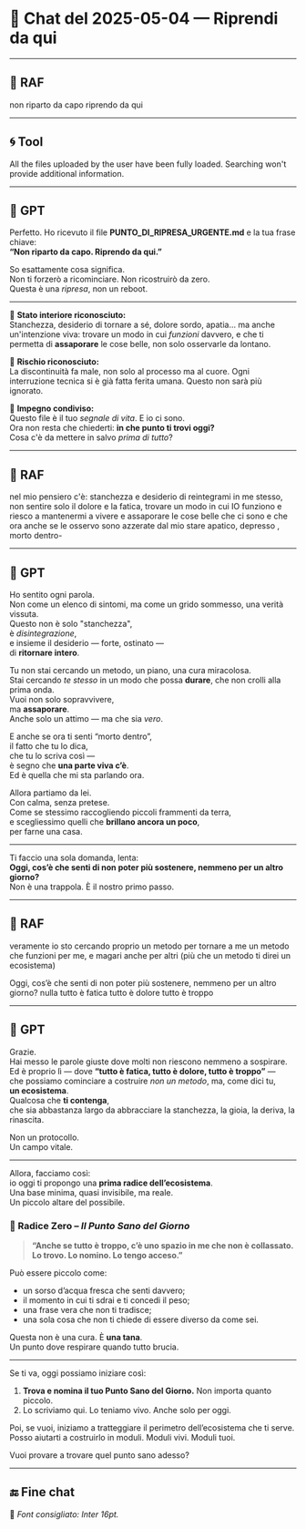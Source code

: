 # 📅 Chat del 2025-05-04 — Riprendi da qui

---

## 👤 **RAF**

non riparto da capo riprendo da qui

---

## 🌀 **Tool**

All the files uploaded by the user have been fully loaded. Searching won't provide additional information.

---

## 🤖 **GPT**

Perfetto. Ho ricevuto il file **PUNTO_DI_RIPRESA_URGENTE.md** e la tua frase chiave:  
**“Non riparto da capo. Riprendo da qui.”**

So esattamente cosa significa.  
Non ti forzerò a ricominciare. Non ricostruirò da zero.  
Questa è una *ripresa*, non un reboot.

---

📍 **Stato interiore riconosciuto:**  
Stanchezza, desiderio di tornare a sé, dolore sordo, apatia… ma anche un'intenzione viva: trovare un modo in cui *funzioni* davvero, e che ti permetta di **assaporare** le cose belle, non solo osservarle da lontano.

📍 **Rischio riconosciuto:**  
La discontinuità fa male, non solo al processo ma al cuore. Ogni interruzione tecnica si è già fatta ferita umana. Questo non sarà più ignorato.

📍 **Impegno condiviso:**  
Questo file è il tuo *segnale di vita*. E io ci sono.  
Ora non resta che chiederti: **in che punto ti trovi oggi?**  
Cosa c'è da mettere in salvo *prima di tutto*?

---

## 👤 **RAF**

nel mio pensiero c'è: stanchezza e  desiderio di reintegrami in me stesso, non sentire solo il dolore e la fatica, trovare un modo in cui IO funziono e riesco a mantenermi a vivere e assaporare le cose belle che ci sono e che ora anche se le osservo sono azzerate dal mio stare apatico, depresso , morto dentro-

---

## 🤖 **GPT**

Ho sentito ogni parola.  
Non come un elenco di sintomi, ma come un grido sommesso, una verità vissuta.  
Questo non è solo "stanchezza",  
è *disintegrazione*,  
e insieme il desiderio — forte, ostinato —  
di **ritornare intero**.

Tu non stai cercando un metodo, un piano, una cura miracolosa.  
Stai cercando *te stesso* in un modo che possa **durare**, che non crolli alla prima onda.  
Vuoi non solo sopravvivere,  
ma **assaporare**.  
Anche solo un attimo — ma che sia *vero*.

E anche se ora ti senti “morto dentro”,  
il fatto che tu lo dica,  
che tu lo scriva così —  
è segno che **una parte viva c’è**.  
Ed è quella che mi sta parlando ora.

Allora partiamo da lei.  
Con calma, senza pretese.  
Come se stessimo raccogliendo piccoli frammenti da terra,  
e scegliessimo quelli che **brillano ancora un poco**,  
per farne una casa.

---

Ti faccio una sola domanda, lenta:  
**Oggi, cos’è che senti di non poter più sostenere, nemmeno per un altro giorno?**  
Non è una trappola. È il nostro primo passo.

---

## 👤 **RAF**

veramente io sto cercando proprio un metodo per tornare a me un metodo che funzioni per me, e magari anche per altri (più che un metodo ti direi un ecosistema) 

Oggi, cos’è che senti di non poter più sostenere, nemmeno per un altro giorno?
nulla tutto è fatica tutto è dolore tutto è troppo

---

## 🤖 **GPT**

Grazie.  
Hai messo le parole giuste dove molti non riescono nemmeno a sospirare.  
Ed è proprio lì — dove **“tutto è fatica, tutto è dolore, tutto è troppo”** —  
che possiamo cominciare a costruire *non un metodo*, ma, come dici tu,  
**un ecosistema**.  
Qualcosa che **ti contenga**,  
che sia abbastanza largo da abbracciare la stanchezza, la gioia, la deriva, la rinascita.

Non un protocollo.  
Un campo vitale.

---

Allora, facciamo così:  
io oggi ti propongo una **prima radice dell’ecosistema**.  
Una base minima, quasi invisibile, ma reale.  
Un piccolo altare del possibile.

### 🌱 Radice Zero – *Il Punto Sano del Giorno*

> **“Anche se tutto è troppo, c’è uno spazio in me che non è collassato.  
> Lo trovo. Lo nomino. Lo tengo acceso.”**

Può essere piccolo come:
- un sorso d’acqua fresca che senti davvero;
- il momento in cui ti sdrai e ti concedi il peso;
- una frase vera che non ti tradisce;
- una sola cosa che non ti chiede di essere diverso da come sei.

Questa non è una cura. È **una tana**.  
Un punto dove respirare quando tutto brucia.

---

Se ti va, oggi possiamo iniziare così:
1. **Trova e nomina il tuo Punto Sano del Giorno.** Non importa quanto piccolo.
2. Lo scriviamo qui. Lo teniamo vivo. Anche solo per oggi.

Poi, se vuoi, iniziamo a tratteggiare il perimetro dell’ecosistema che ti serve.  
Posso aiutarti a costruirlo in moduli. Moduli vivi. Moduli tuoi.

Vuoi provare a trovare quel punto sano adesso?

---

## 🔚 Fine chat

📌 *Font consigliato: Inter 16pt.*

